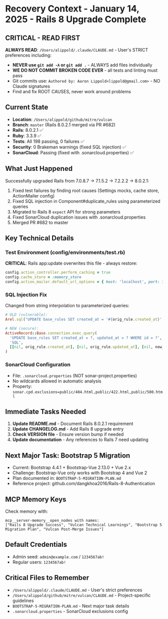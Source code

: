 # Recovery Context - January 14, 2025 - Rails 8 Upgrade Complete

## CRITICAL - READ FIRST
**ALWAYS READ**: `/Users/alippold/.claude/CLAUDE.md` - User's STRICT preferences including:
- **NEVER use `git add -A` or `git add .`** - ALWAYS add files individually
- **WE DO NOT COMMIT BROKEN CODE EVER** - all tests and linting must pass
- Git commits use: `Authored by: Aaron Lippold<lippold@gmail.com>` - NO Claude signatures
- Find and fix ROOT CAUSES, never work around problems

## Current State
- **Location**: `/Users/alippold/github/mitre/vulcan`
- **Branch**: `master` (Rails 8.0.2.1 merged via PR #682)
- **Rails**: 8.0.2.1 ✅
- **Ruby**: 3.3.9 ✅
- **Tests**: All 198 passing, 0 failures ✅
- **Security**: 0 Brakeman warnings (fixed SQL injection) ✅
- **SonarCloud**: Passing (fixed with .sonarcloud.properties) ✅

## What Just Happened
Successfully upgraded Rails from 7.0.8.7 → 7.1.5.2 → 7.2.2.2 → 8.0.2.1:
1. Fixed test failures by finding root causes (Settings mocks, cache store, ActionMailer config)
2. Fixed SQL injection in Component#duplicate_rules using parameterized queries
3. Migrated to Rails 8 `expect` API for strong parameters
4. Fixed SonarCloud duplication issues with .sonarcloud.properties
5. Merged PR #682 to master

## Key Technical Details

### Test Environment (config/environments/test.rb)
**CRITICAL**: Rails app:update overwrites this file - always restore:
```ruby
config.action_controller.perform_caching = true
config.cache_store = :memory_store
config.action_mailer.default_url_options = { host: 'localhost', port: 3000 }
```

### SQL Injection Fix
Changed from string interpolation to parameterized queries:
```ruby
# OLD (vulnerable):
Arel.sql("UPDATE base_rules SET created_at = '#{orig_rule.created_at}'...")

# NEW (secure):
ActiveRecord::Base.connection.exec_query(
  'UPDATE base_rules SET created_at = ?, updated_at = ? WHERE id = ?',
  'SQL',
  [[nil, orig_rule.created_at], [nil, orig_rule.updated_at], [nil, new_rule.id]]
)
```

### SonarCloud Configuration
- File: `.sonarcloud.properties` (NOT sonar-project.properties)
- No wildcards allowed in automatic analysis
- Property: `sonar.cpd.exclusions=public/404.html,public/422.html,public/500.html`

## Immediate Tasks Needed
1. **Update README.md** - Document Rails 8.0.2.1 requirement
2. **Update CHANGELOG.md** - Add Rails 8 upgrade entry
3. **Check VERSION file** - Ensure version bump if needed
4. **Update documentation** - Any references to Rails 7 need updating

## Next Major Task: Bootstrap 5 Migration
- Current: Bootstrap 4.4.1 + Bootstrap-Vue 2.13.0 + Vue 2.x
- Challenge: Bootstrap-Vue only works with Bootstrap 4 and Vue 2
- Plan documented in: `BOOTSTRAP-5-MIGRATION-PLAN.md`
- Reference project: github.com/dangkhoa2016/Rails-8-Authentication

## MCP Memory Keys
Check memory with:
```
mcp__server-memory__open_nodes with names:
["Rails 8 Upgrade Success", "Vulcan Technical Learnings", "Bootstrap 5 Migration Plan", "Vulcan Post-Merge Issues"]
```

## Default Credentials
- Admin seed: `admin@example.com` / `1234567ab!`
- Regular users: `1234567ab!`

## Critical Files to Remember
- `/Users/alippold/.claude/CLAUDE.md` - User's strict preferences
- `/Users/alippold/github/mitre/vulcan/CLAUDE.md` - Project-specific guidelines
- `BOOTSTRAP-5-MIGRATION-PLAN.md` - Next major task details
- `.sonarcloud.properties` - SonarCloud exclusions config